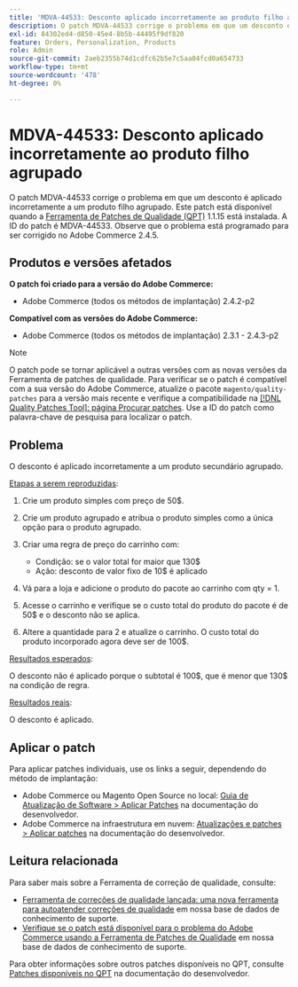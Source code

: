 ```yaml
---
title: 'MDVA-44533: Desconto aplicado incorretamente ao produto filho agrupado'
description: O patch MDVA-44533 corrige o problema em que um desconto é aplicado incorretamente a um produto filho agrupado. Este patch está disponível quando a [Ferramenta de correções de qualidade (QPT)](/help/announcements/adobe-commerce-announcements/magento-quality-patches-released-new-tool-to-self-serve-quality-patches.md) 1.1.15 está instalada. A ID do patch é MDVA-44533. Observe que o problema está programado para ser corrigido no Adobe Commerce 2.4.5.
exl-id: 84302ed4-d850-45e4-8b5b-44495f9df820
feature: Orders, Personalization, Products
role: Admin
source-git-commit: 2aeb2355b74d1cdfc62b5e7c5aa04fcd0a654733
workflow-type: tm+mt
source-wordcount: '478'
ht-degree: 0%

---
```


# MDVA-44533: Desconto aplicado incorretamente ao produto filho agrupado

O patch MDVA-44533 corrige o problema em que um desconto é aplicado incorretamente a um produto filho agrupado. Este patch está disponível quando a [Ferramenta de Patches de Qualidade (QPT)](/help/announcements/adobe-commerce-announcements/magento-quality-patches-released-new-tool-to-self-serve-quality-patches.md) 1.1.15 está instalada. A ID do patch é MDVA-44533. Observe que o problema está programado para ser corrigido no Adobe Commerce 2.4.5.

## Produtos e versões afetados

**O patch foi criado para a versão do Adobe Commerce:**

* Adobe Commerce (todos os métodos de implantação) 2.4.2-p2

**Compatível com as versões do Adobe Commerce:**

* Adobe Commerce (todos os métodos de implantação) 2.3.1 - 2.4.3-p2

>[!NOTE]
>
>O patch pode se tornar aplicável a outras versões com as novas versões da Ferramenta de patches de qualidade. Para verificar se o patch é compatível com a sua versão do Adobe Commerce, atualize o pacote `magento/quality-patches` para a versão mais recente e verifique a compatibilidade na [[!DNL Quality Patches Tool]: página Procurar patches](https://experienceleague.adobe.com/tools/commerce-quality-patches/index.html?lang=pt-BR). Use a ID do patch como palavra-chave de pesquisa para localizar o patch.

## Problema

O desconto é aplicado incorretamente a um produto secundário agrupado.

<u>Etapas a serem reproduzidas</u>:

1. Crie um produto simples com preço de 50$.
1. Crie um produto agrupado e atribua o produto simples como a única opção para o produto agrupado.
1. Criar uma regra de preço do carrinho com:

   * Condição: se o valor total for maior que 130$
   * Ação: desconto de valor fixo de 10$ é aplicado

1. Vá para a loja e adicione o produto do pacote ao carrinho com qty = 1.
1. Acesse o carrinho e verifique se o custo total do produto do pacote é de 50$ e o desconto não se aplica.
1. Altere a quantidade para 2 e atualize o carrinho. O custo total do produto incorporado agora deve ser de 100$.

<u>Resultados esperados</u>:

O desconto não é aplicado porque o subtotal é 100\$, que é menor que 130\$ na condição de regra.

<u>Resultados reais</u>:

O desconto é aplicado.

## Aplicar o patch

Para aplicar patches individuais, use os links a seguir, dependendo do método de implantação:

* Adobe Commerce ou Magento Open Source no local: [Guia de Atualização de Software > Aplicar Patches](https://experienceleague.adobe.com/pt-br/docs/commerce-operations/tools/quality-patches-tool/usage) na documentação do desenvolvedor.
* Adobe Commerce na infraestrutura em nuvem: [Atualizações e patches > Aplicar patches](https://experienceleague.adobe.com/pt-br/docs/commerce-cloud-service/user-guide/develop/upgrade/apply-patches) na documentação do desenvolvedor.

## Leitura relacionada

Para saber mais sobre a Ferramenta de correção de qualidade, consulte:

* [Ferramenta de correções de qualidade lançada: uma nova ferramenta para autoatender correções de qualidade](/help/announcements/adobe-commerce-announcements/magento-quality-patches-released-new-tool-to-self-serve-quality-patches.md) em nossa base de dados de conhecimento de suporte.
* [Verifique se o patch está disponível para o problema do Adobe Commerce usando a Ferramenta de Patches de Qualidade](/help/support-tools/patches-available-in-qpt-tool/check-patch-for-magento-issue-with-magento-quality-patches.md) em nossa base de dados de conhecimento de suporte.

Para obter informações sobre outros patches disponíveis no QPT, consulte [Patches disponíveis no QPT](https://experienceleague.adobe.com/tools/commerce-quality-patches/index.html?lang=pt-BR) na documentação do desenvolvedor.
